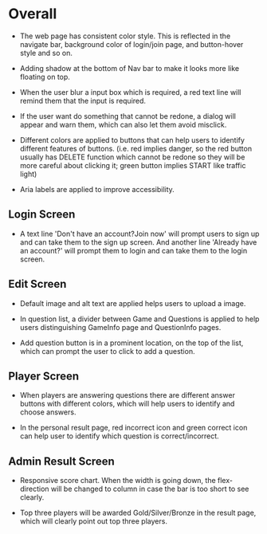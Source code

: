 # Overall

* The web page has consistent color style. This is reflected in the navigate bar, background color of login/join page, and button-hover style and so on.

* Adding shadow at the bottom of Nav bar to make it looks more like floating on top.

* When the user blur a input box which is required, a red text line will remind them that the input is required.

* If the user want do something that cannot be redone, a dialog will appear and warn them, which can also let them avoid misclick.

* Different colors are applied to buttons that can help users to identify different features of buttons. (i.e. red implies danger, so the red button usually has DELETE function which cannot be redone so they will be more careful about clicking it; green button implies START like traffic light)

* Aria labels are applied to improve accessibility.

## Login Screen

* A text line 'Don't have an account?Join now' will prompt users to sign up and can take them to the sign up screen. And another line 'Already have an account?' will prompt them to login and can take them to the login screen.

## Edit Screen

* Default image and alt text are applied helps users to upload a image.

* In question list, a divider between Game and Questions is applied to help users distinguishing GameInfo page and QuestionInfo pages.

* Add question button is in a prominent location, on the top of the list, which can prompt the user to click to add a question.

## Player Screen

* When players are answering questions there are different answer buttons with different colors, which will help users to identify and choose answers.

* In the personal result page, red incorrect icon and green correct icon can help user to identify which question is correct/incorrect.

## Admin Result Screen

* Responsive score chart. When the width is going down, the flex-direction will be changed to column in case the bar is too short to see clearly.

* Top three players will be awarded Gold/Silver/Bronze in the result page, which will clearly point out top three players.

